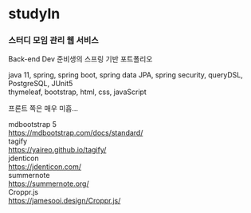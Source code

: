 # studyIn
### 스터디 모임 관리 웹 서비스<br/>
Back-end Dev 준비생의 스프링 기반 포트폴리오<br/>


java 11, spring, spring boot, spring data JPA, spring security, queryDSL, PostgreSQL, JUnit5<br/>
thymeleaf, bootstrap, html, css, javaScript

프론트 쪽은 매우 미흡...<br/>

mdbootstrap 5<br/>
https://mdbootstrap.com/docs/standard/<br/>
tagify<br/>
https://yaireo.github.io/tagify/<br/>
jdenticon<br/>
https://jdenticon.com/<br/>
summernote<br/>
https://summernote.org/<br/>
Croppr.js<br/>
https://jamesooi.design/Croppr.js/<br/>
